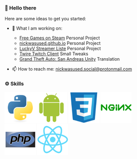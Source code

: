 ### 👋 Hello there

Here are some ideas to get you started:

- 🔭 What I am working on:
  
  - [Free Games on Steam](https://github.com/Nickwasused/FreeGamesonSteam)  Personal Project
  - [nickwasused.github.io](https://github.com/Nickwasused/nickwasused.github.io) Personal Project
  - [LuckyV Streamer Liste](https://github.com/Nickwasused/luckyV-streamer-liste) Personal Project
  - [Twire Twitch Client](https://github.com/twireapp/Twire) Small Tweaks
  - [Grand Theft Auto: San Andreas Unity](https://github.com/GTA-ASM/gtasa_unity_website) Translation
- 📫 How to reach me: nickwasused.social@protonmail.com


### ⚙ Skills
<img src="https://raw.githubusercontent.com/devicons/devicon/master/icons/python/python-original.svg" width="100" height="100"><img src="https://raw.githubusercontent.com/devicons/devicon/master/icons/android/android-original.svg" width="100" height="100">
<img src="https://raw.githubusercontent.com/devicons/devicon/master/icons/css3/css3-original.svg" width="100" height="100">
<img src="https://raw.githubusercontent.com/devicons/devicon/master/icons/nginx/nginx-original.svg" width="100" height="100">
<img src="https://raw.githubusercontent.com/devicons/devicon/master/icons/php/php-original.svg" width="100" height="100">
<img src="https://raw.githubusercontent.com/devicons/devicon/master/icons/react/react-original.svg" width="100" height="100">
